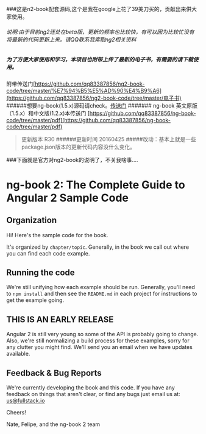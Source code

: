 ###这是n2-book配套源码,这个是我在google上花了39美刀买的，贡献出来供大家使用。
###### 说明:由于目前ng2还处在beta版，更新的频率也比较快，有可以因为比较忙没有将最新的代码更新上来。请QQ联系我索取ng2相关资料

##### 为了方便大家使用和学习，本项目也附带上传了最新的电子书，有需要的请下载使用。
附带传送门[https://github.com/qq83387856/ng2-book-code/tree/master/%E7%94%B5%E5%AD%90%E4%B9%A6](https://github.com/qq83387856/ng2-book-code/tree/master/电子书)
######想要ng-book(1.5.x)源码请check。[传送门](https://github.com/qq83387856/ng-book-code/tree/master)
####### ng-book 英文原版（1.5.x）和中文版(1.2.x)本传送门 [https://github.com/qq83387856/ng-book-code/tree/master/pdf](https://github.com/qq83387856/ng-book-code/tree/master/pdf)
>更新版本 R30
######更新时间 20160425
#####改动：基本上就是一些package.json版本的更新代码内容没什么变化。

###下面就是官方对ng2-book的说明了，不关我啥事....

# ng-book 2: The Complete Guide to Angular 2 Sample Code

## Organization

Hi! Here's the sample code for the book.

It's organized by `chapter/topic`. Generally, in the book we call out where you can find each code example. 

## Running the code

We're still unifying how each example should be run. Generally, you'll need to `npm install` and then see the `README.md` in each project for instructions to get the example going.

## THIS IS AN EARLY RELEASE

Angular 2 is still very young so some of the API is probably going to change. Also, we're still normalizing a build process for these examples, sorry for any clutter you might find.
We'll send you an email when we have updates available.

## Feedback & Bug Reports

We're currently developing the book and this code. If you have any feedback on things that aren't clear, or find any bugs just email us at: us@fullstack.io

Cheers!

Nate, Felipe, and the ng-book 2 team
